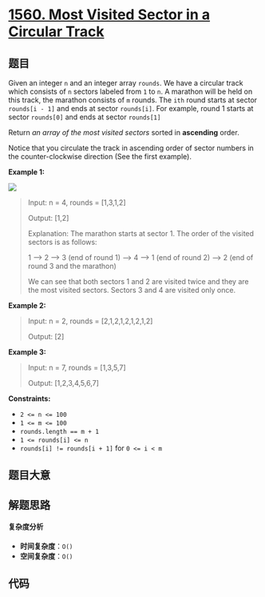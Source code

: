 # [1560. Most Visited Sector in a Circular Track](https://leetcode.com/problems/most-visited-sector-in-a-circular-track/)

## 题目

Given an integer `n` and an integer array `rounds`. We have a circular track
which consists of `n` sectors labeled from `1` to `n`. A marathon will be held
on this track, the marathon consists of `m` rounds. The `ith` round starts at
sector `rounds[i - 1]` and ends at sector `rounds[i]`. For example, round 1
starts at sector `rounds[0]` and ends at sector `rounds[1]`

Return _an array of the most visited sectors_ sorted in **ascending** order.

Notice that you circulate the track in ascending order of sector numbers in
the counter-clockwise direction (See the first example).

**Example 1:**

![](https://assets.leetcode.com/uploads/2020/08/14/tmp.jpg)

> Input: n = 4, rounds = [1,3,1,2]
>
> Output: [1,2]
>
> Explanation: The marathon starts at sector 1. The order of the visited sectors is as follows:
>
> 1 --> 2 --> 3 (end of round 1) --> 4 --> 1 (end of round 2) --> 2 (end of round 3 and the marathon)
>
> We can see that both sectors 1 and 2 are visited twice and they are the most visited sectors. Sectors 3 and 4 are visited only once.

**Example 2:**

> Input: n = 2, rounds = [2,1,2,1,2,1,2,1,2]
>
> Output: [2]

**Example 3:**

> Input: n = 7, rounds = [1,3,5,7]
>
> Output: [1,2,3,4,5,6,7]

**Constraints:**

- `2 <= n <= 100`
- `1 <= m <= 100`
- `rounds.length == m + 1`
- `1 <= rounds[i] <= n`
- `rounds[i] != rounds[i + 1]` for `0 <= i < m`

## 题目大意

## 解题思路

#### 复杂度分析

- **时间复杂度**：`O()`
- **空间复杂度**：`O()`

## 代码

```javascript

```
